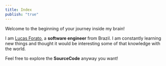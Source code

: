 ```yaml
---
title: Index
publish: "true"
---
```



Welcome to the beginning of your journey inside my brain!

I am [Lucas Forato](https://www.linkedin.com/in/lucas-forato/), a **software engineer** from Brazil. I am constantly learning new things and thought it would be interesting some of that knowledge with the world. 

Feel free to explore the **SourceCode** anyway you want!